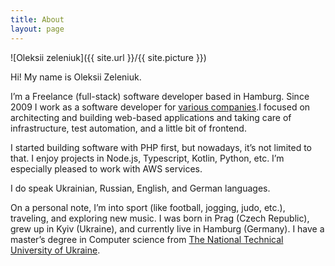 ```yaml
---
title: About
layout: page
---
```


![Oleksii zeleniuk]({{ site.url }}/{{ site.picture }})

Hi! My name is Oleksii Zeleniuk.

I’m a Freelance (full-stack) software developer based in Hamburg. Since 2009 I work as a software developer for <a href="/references">various companies</a>.I focused on architecting and building web-based applications and taking care of infrastructure, test automation, and a little bit of frontend.

I started building software with PHP first, but nowadays, it’s not limited to that. I enjoy projects in Node.js, Typescript, Kotlin, Python, etc. I’m especially pleased to work with AWS services.

I do speak Ukrainian, Russian, English, and German languages.

On a personal note, I’m into sport (like football, jogging, judo, etc.), traveling, and exploring new music.
I was born in Prag (Czech Republic), grew up in Kyiv (Ukraine), and currently live in Hamburg (Germany).
I have a master’s degree in Computer science from <a href="http://kpi.ua/en" target="_blank">The National Technical University of Ukraine</a>.
